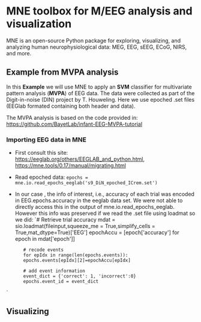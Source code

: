 # MNE toolbox for M/EEG analysis and visualization 
MNE is an open-source Python package for exploring, visualizing, and analyzing human neurophysiological data: MEG, EEG, sEEG, ECoG, NIRS, and more.

## Example from MVPA analysis 
In this **Example** we will use MNE to apply an **SVM** classifier for multivariate pattern analysis (**MVPA**) of EEG data. The data were collected as part of the Digit-in-noise (DIN) project by T. Houweling.
Here we use epoched .set files (EEGlab formated containing both header and data). 

The MVPA analysis is based on the code provided in: https://github.com/BayetLab/infant-EEG-MVPA-tutorial

### Importing EEG data in MNE 
- First consult this site: https://eeglab.org/others/EEGLAB_and_python.html,  https://mne.tools/0.17/manual/migrating.html
- Read epoched data: 
      `epochs = mne.io.read_epochs_eeglab('s9_DiN_epoched_ICrem.set')`
 
 - In our case , the info of interest, i.e., accuracy of each trial was encoded in EEG.epochs.accuracy in the eeglab data set. We were not able to directly access this in the output of mne.io.read_epochs_eeglab. However this info was preserved if we read the .set file  using loadmat so we did: 
  `# Retrieve trial accuracy
          mdat = sio.loadmat(fileinput,squeeze_me = True,simplify_cells = True,mat_dtype=True)['EEG']
          epochAccu = [epoch['accuracy'] for epoch in mdat['epoch']]
          
          # recode events 
          for epIdx in range(len(epochs.events)):
          epochs.events[epIdx][2]=epochAccu[epIdx]
          
          # add event information 
          event_dict = {'correct': 1, 'incorrect':0}
          epochs.event_id = event_dict
 `
 ## Visualizing 
